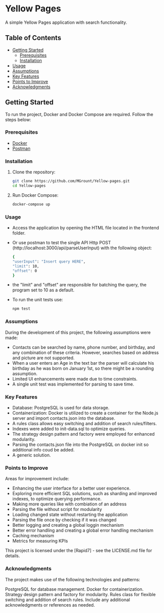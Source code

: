 # Yellow Pages

A simple Yellow Pages application with search functionality.

## Table of Contents

- [Getting Started](#getting-started)
  - [Prerequisites](#prerequisites)
  - [Installation](#installation)
- [Usage](#usage)
- [Assumptions](#assumptions)
- [Key Features](#key-features)
- [Points to Improve](#points-to-improve)
- [Acknowledgments](#acknowledgments)

## Getting Started

To run the project, Docker and Docker Compose are required. Follow the steps below:

### Prerequisites

- [Docker](https://www.docker.com/)
- [Postman](https://www.postman.com/)

### Installation

1. Clone the repository:
   ```bash
   git clone https://github.com/MGrount/Yellow-pages.git
   cd Yellow-pages


2. Run Docker Compose:
    ```bash
    docker-compose up

### Usage

* Access the application by opening the HTML file located in the frontend folder.

* Or use postman to test the single API Http POST (http://localhost:3000/api/parseUserInput) with the following object:
    ```bash
    {
    "userInput": "Insert query HERE",
    "limit": 10,
    "offset": 0
    }

* the "limit" and "offset" are responsible for batching the query, the program set to 10 as a default.

* To run the unit tests use:
    ```bash
    npm test

### Assumptions

During the development of this project, the following assumptions were made:

* Contacts can be searched by name, phone number, and birthday, and any combination of these criteria. However, searches based on address and picture are not supported.
* When a user enters an Age in the text bar the parser will calculate his birthday as he was born on January 1st, so there might be a rounding assumption.
* Limited UI enhancements were made due to time constraints.
* A single unit test was implemented for parsing to save time.

### Key Features

* Database: PostgreSQL is used for data storage.
* Containerization: Docker is utilized to create a container for the Node.js server and import contacts.json into the database.
* A rules class allows easy switching and addition of search rules/filters.
* Indexes were added to init-data.sql to optimize queries.
* The strategy design pattern and factory were employed for enhanced modularity.
* Parsing the contacts.json file into the PostgreSQL on docker init so additional info coud be added.
* A generic solution.

### Points to Improve

Areas for improvement include:

* Enhancing the user interface for a better user experience.
* Exploring more efficient SQL solutions, such as sharding and improved indexes, to optimize querying performance.
* Making more queries like with combiation of an address
* Parsing the file without script for modularity
* Loading changed state without restarting the application
* Parsing the file once by checking if it was changed
* Better logging and creating a global loggin mechanism
* Better error handling and creating a global error handling mechanism
* Caching mechanism
* Metrics for measuring KPIs

This project is licensed under the [Rapid7] - see the LICENSE.md file for details.

### Acknowledgments

The project makes use of the following technologies and patterns:

PostgreSQL for database management.
Docker for containerization.
Strategy design pattern and factory for modularity.
Rules class for flexible switching and addition of search rules.
Include any additional acknowledgments or references as needed.